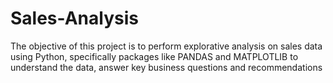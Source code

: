 # Sales-Analysis
The objective of this project is to perform explorative analysis on sales data using Python, specifically packages like PANDAS and MATPLOTLIB to understand the data, answer key business questions and recommendations
